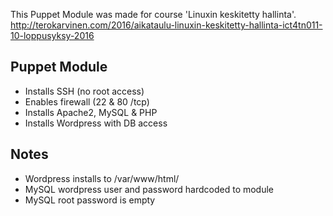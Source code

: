 This Puppet Module was made for course 'Linuxin keskitetty hallinta'.  
http://terokarvinen.com/2016/aikataulu-linuxin-keskitetty-hallinta-ict4tn011-10-loppusyksy-2016

## Puppet Module
- Installs SSH (no root access)
- Enables firewall (22 & 80 /tcp)
- Installs Apache2, MySQL & PHP
- Installs Wordpress with DB access

## Notes
- Wordpress installs to /var/www/html/
- MySQL wordpress user and password hardcoded to module
- MySQL root password is empty
